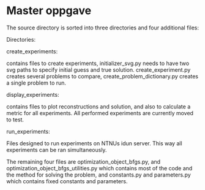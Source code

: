 # Master oppgave
The source directory is sorted into three directories and four additional files:

Directories:

create_experiments:

contains files to create experiments, initializer_svg.py needs
to have two svg paths to specify initial guess and true solution.
create_experiment.py creates several problems to compare, create_problem_dictionary.py
creates a single problem to run. 

display_experiments:

contains files to plot reconstructions and solution, and also to
calculate a metric for all experiments.
All performed experiments are currently moved to test.

run_experiments:

Files designed to run experiments on NTNUs idun server.
This way all experiments can be ran simultaneously.

The remaining four files are optimization_object_bfgs.py, 
and optimization_object_bfgs_utilities.py which contains most of the code and the method
for solving the problem, and constants.py and parameters.py which contains fixed constants
and parameters.

